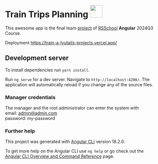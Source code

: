 # Train Trips Planning <img src="./public/train.ico"  width="40" height="40">

This awesome app is the final team [project](https://github.com/rolling-scopes-school/tasks/tree/master/tasks/train-a) of [RSSchool](https://app.rs.school/registry/student) **Angular** 2024Q3 Course.

Deployment https://train-a-lyutails-projects.vercel.app/

## Development server

To install dependencies run `yarn install`.

Run `ng serve` for a dev server. Navigate to `http://localhost:4200/`. The application will automatically reload if you change any of the source files.

### Manager credentials

The manager and the root administrator can enter the system with</br>
email: admin@admin.com</br>
password: my-password</br>

### Further help

This project was generated with [Angular CLI](https://github.com/angular/angular-cli) version 18.2.0.

To get more help on the Angular CLI use `ng help` or go check out the [Angular CLI Overview and Command Reference](https://angular.dev/tools/cli) page.
